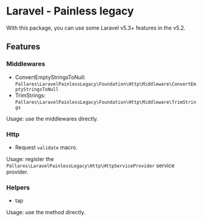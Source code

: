 # Laravel - Painless legacy

With this package, you can use some Laravel v5.3+ features in the v5.2.

## Features

### Middlewares

* ConvertEmptyStringsToNull: `Pallares\LaravelPainlessLegacy\Foundation\Http\Middleware\ConvertEmptyStringsToNull`
* TrimStrings: `Pallares\LaravelPainlessLegacy\Foundation\Http\Middleware\TrimStrings`

Usage: use the middlewares directly.

### Http

* Request `validate` macro.

Usage: register the `Pallares\LaravelPainlessLegacy\Http\HttpServiceProvider` service provider.

### Helpers

* tap

Usage: use the method directly.
